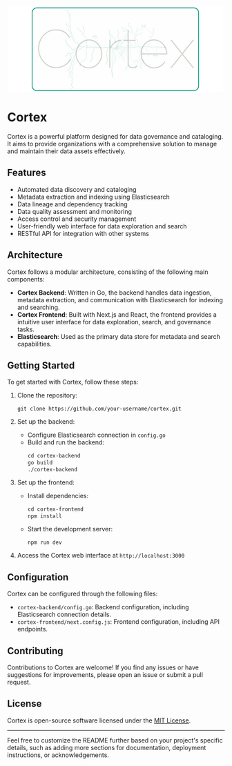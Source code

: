 ![Cortex Logo](assets/cortex-logo-readme.png)

# Cortex

Cortex is a powerful platform designed for data governance and cataloging. It aims to provide organizations with a comprehensive solution to manage and maintain their data assets effectively.

## Features

- Automated data discovery and cataloging
- Metadata extraction and indexing using Elasticsearch
- Data lineage and dependency tracking
- Data quality assessment and monitoring
- Access control and security management
- User-friendly web interface for data exploration and search
- RESTful API for integration with other systems

## Architecture

Cortex follows a modular architecture, consisting of the following main components:

- **Cortex Backend**: Written in Go, the backend handles data ingestion, metadata extraction, and communication with Elasticsearch for indexing and searching.
- **Cortex Frontend**: Built with Next.js and React, the frontend provides a intuitive user interface for data exploration, search, and governance tasks.
- **Elasticsearch**: Used as the primary data store for metadata and search capabilities.

## Getting Started

To get started with Cortex, follow these steps:

1. Clone the repository:

   ```
   git clone https://github.com/your-username/cortex.git
   ```

2. Set up the backend:

   - Configure Elasticsearch connection in `config.go`
   - Build and run the backend:
     ```
     cd cortex-backend
     go build
     ./cortex-backend
     ```

3. Set up the frontend:

   - Install dependencies:
     ```
     cd cortex-frontend
     npm install
     ```
   - Start the development server:
     ```
     npm run dev
     ```

4. Access the Cortex web interface at `http://localhost:3000`

## Configuration

Cortex can be configured through the following files:

- `cortex-backend/config.go`: Backend configuration, including Elasticsearch connection details.
- `cortex-frontend/next.config.js`: Frontend configuration, including API endpoints.

## Contributing

Contributions to Cortex are welcome! If you find any issues or have suggestions for improvements, please open an issue or submit a pull request.

## License

Cortex is open-source software licensed under the [MIT License](LICENSE).

---

Feel free to customize the README further based on your project's specific details, such as adding more sections for documentation, deployment instructions, or acknowledgements.
